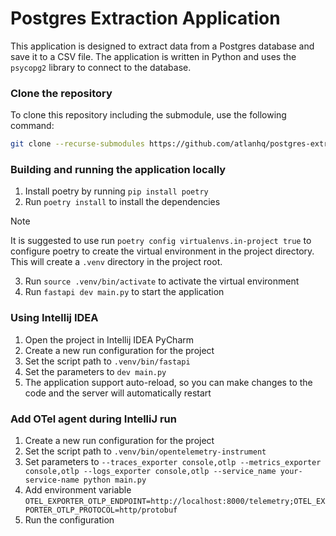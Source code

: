 # Postgres Extraction Application

This application is designed to extract data from a Postgres database and save it to a CSV file. The application is written in Python and uses the `psycopg2` library to connect to the database.


### Clone the repository

To clone this repository including the submodule, use the following command:

```bash
git clone --recurse-submodules https://github.com/atlanhq/postgres-extraction-app.git
```


### Building and running the application locally
1. Install poetry by running `pip install poetry`
2. Run `poetry install` to install the dependencies
> [!NOTE]
> It is suggested to use run `poetry config virtualenvs.in-project true` to configure poetry to create the virtual environment in the project directory. This will create a `.venv` directory in the project root.
3. Run `source .venv/bin/activate` to activate the virtual environment
4. Run `fastapi dev main.py` to start the application


### Using Intellij IDEA
1. Open the project in Intellij IDEA PyCharm
2. Create a new run configuration for the project
3. Set the script path to `.venv/bin/fastapi`
4. Set the parameters to `dev main.py`
5. The application support auto-reload, so you can make changes to the code and the server will automatically restart

### Add OTel agent during IntelliJ run
1. Create a new run configuration for the project
2. Set the script path to `.venv/bin/opentelemetry-instrument`
3. Set parameters to `--traces_exporter console,otlp --metrics_exporter console,otlp --logs_exporter console,otlp --service_name your-service-name python main.py`
4. Add environment variable `OTEL_EXPORTER_OTLP_ENDPOINT=http://localhost:8000/telemetry;OTEL_EXPORTER_OTLP_PROTOCOL=http/protobuf`
5. Run the configuration